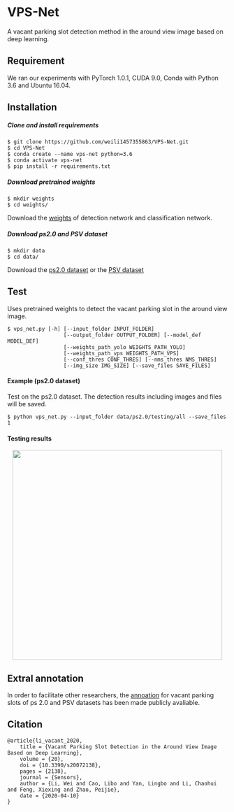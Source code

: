 # VPS-Net
A vacant parking slot detection method in the around view image based on deep learning.

## Requirement
We ran our experiments with PyTorch 1.0.1, CUDA 9.0, Conda with Python 3.6 and Ubuntu 16.04.
## Installation
##### Clone and install requirements
    $ git clone https://github.com/weili1457355863/VPS-Net.git
    $ cd VPS-Net
    $ conda create --name vps-net python=3.6
    $ conda activate vps-net
    $ pip install -r requirements.txt

##### Download pretrained weights
    $ mkdir weights
    $ cd weights/
Download the [weights](https://drive.google.com/file/d/1mkrQ5ehgZY5iOM3HnXR5hPBw1kjXXo6a/view?usp=sharing) of detection network and classification network.

##### Download ps2.0 and PSV dataset
    $ mkdir data
    $ cd data/
Download the [ps2.0 dataset](https://cslinzhang.github.io/deepps/) or the [PSV dataset](http://cs1.tongji.edu.cn/tiev/resourse/) 

## Test
Uses pretrained weights to detect the vacant parking slot in the around view image.
 
```
$ vps_net.py [-h] [--input_folder INPUT_FOLDER]
                  [--output_folder OUTPUT_FOLDER] [--model_def MODEL_DEF]
                  [--weights_path_yolo WEIGHTS_PATH_YOLO]
                  [--weights_path_vps WEIGHTS_PATH_VPS]
                  [--conf_thres CONF_THRES] [--nms_thres NMS_THRES]
                  [--img_size IMG_SIZE] [--save_files SAVE_FILES]

```

#### Example (ps2.0 dataset)
Test on the ps2.0 dataset. The detection results including images and files will be saved.
```
$ python vps_net.py --input_folder data/ps2.0/testing/all --save_files 1
```

#### Testing results
<p align="center"><img src="assets/results.png" width="480"\></p>

## Extral annotation
In order to facilitate other researchers, the [annoation](https://drive.google.com/file/d/1IQxiXrfdIxfpHaTWyXGHQCvZUSRMTGSK/view?usp=sharing) for vacant parking slots of ps 2.0 and PSV datasets has been 
made publicly avaliable.

## Citation
```
@article{li_vacant_2020,
	title = {Vacant Parking Slot Detection in the Around View Image Based on Deep Learning},
	volume = {20},
	doi = {10.3390/s20072138},
	pages = {2138},
	journal = {Sensors},
	author = {Li, Wei and Cao, Libo and Yan, Lingbo and Li, Chaohui and Feng, Xiexing and Zhao, Peijie},
	date = {2020-04-10}
}

```


